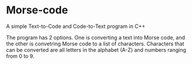 # Morse-code
A simple Text-to-Code and Code-to-Text program in C++

The program has 2 options. One is converting a text into Morse code, and the other is convetring Morse code to a list of characters.
Characters that can be converted are all letters in the alphabet (A-Z) and numbers ranging from 0 to 9.
